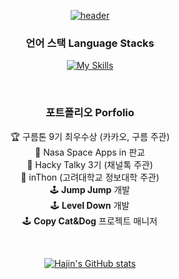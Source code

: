 <div align="center">

  [![header](https://capsule-render.vercel.app/api?type=venom&color=6884b9&text=Hajin%&fontColor=ffffff&height=240)](https://toroto.notion.site/1dc8e09429904dda9fbb6e5e78f3858f)

  ### 언어 스택 Language Stacks
  [![My Skills](https://skillicons.dev/icons?i=swift,flutter,nodejs,react,unity,python&theme=light)](#)
  
  <br/>
  
  ### 포트폴리오 Porfolio
  🏆 구름톤 9기 최우수상 (카카오, 구름 주관)  
  🚀 Nasa Space Apps in 판교  
  💬 Hacky Talky 3기 (채널톡 주관)  
  🏫 inThon (고려대학교 정보대학 주관)  
  🕹️ **Jump Jump** 개발      
  🕹️ **Level Down** 개발  
  🕹️ **Copy Cat&Dog** 프로젝트 매니저  
  
  <br/>
  
  [![Hajin's GitHub stats](https://github-readme-stats.vercel.app/api?username=wonhj12&rank_icon=github&title_color=6884b9&border_radius=10)](#)
</div>
